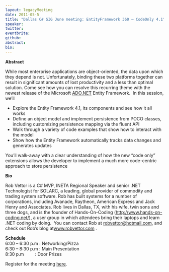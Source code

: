 ```yaml
---
layout: legacyMeeting
date: 2011-05-5
title: "Dallas C# SIG June meeting: EntityFramework 360 – CodeOnly 4.1"
speaker:
twitter:
eventbrite:
github:
abstract:
bio:
---
```


<p><!-- p.p1 {margin: 0.0px 0.0px 0.0px 0.0px; font: 13.0px Helvetica} p.p2 {margin: 0.0px 0.0px 0.0px 0.0px; font: 10.0px Arial} p.p3 {margin: 0.0px 0.0px 0.0px 0.0px; font: 13.0px Helvetica; min-height: 16.0px} li.li2 {margin: 0.0px 0.0px 0.0px 0.0px; font: 10.0px Arial} span.s1 {color: #e96a1b} span.s2 {text-decoration: underline} span.s3 {font: 10.0px 'Lucida Grande'} ul.ul1 {list-style-type: disc} --><strong>Abstract</strong></p>
<p>While most enterprise applications are object-oriented, the data upon which they depend is not. Unfortunately, binding these two platforms together can result in significant amounts of lost productivity and a less than optimal solution. Come see how you can resolve this recurring theme with the newest release of the Microsoft <a href="http://ado.net/">ADO.NET</a> Entity Framework. &nbsp;In this session, we&#8217;ll</p>
<ul>
<li>Explore the Entity Framework 4.1, its components and see how it all works</li>
<li>Define an object model and implement persistence from POCO classes, including customizing persistence mapping via the fluent API</li>
<li>Walk through a variety of code examples that show how to interact with the model</li>
<li>Show how the Entity Framework automatically tracks data changes and generates updates</li>
</ul>
<p>You&#8217;ll walk-away with a clear understanding of how the new &#8220;code only&#8221; extensions allows the developer to implement a much more code-centric approach to store persistence</p>
<p><strong>Bio</strong></p>
<p>Rob Vettor is a C# MVP, INETA Regional Speaker and senior .NET Technologist for SOLARC, a leading, global provider of commodity and trading system software. Rob has built systems for a number of corporations, including Avanade, Raytheon, American Express and Jack Henry and Associates. Rob lives in Dallas, TX, with his wife, twin sons and three dogs, and is the founder of Hands-On-Coding (<a href="http://www.hands-on-coding.net/">http://www.hands-on-coding.net/</a>), a user group in which attendees bring their laptops and learn .NET coding by doing.&nbsp; You can contact Rob at <a href="mailto:robvettor@hotmail.com">robvettor@hotmail.com</a>, and check out Rob&#8217;s blog at<a href="http://www.robvettor.com/">www.robvettor.com</a> .</p>
<p><strong>Schedule</strong><br />
6:00 &#8211; 6:30 p.m : Networking/Pizza<br />
6:30 &#8211; 8:30 p.m : Main Presentation<br />
8:30 p.m &nbsp; &nbsp; &nbsp; &nbsp; : Door Prizes</p>
<p>Register for the meeting <a href="http://www.eventbrite.com/event/1669047165">here</a>.</p>

